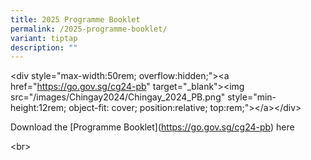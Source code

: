 ```yaml
---
title: 2025 Programme Booklet
permalink: /2025-programme-booklet/
variant: tiptap
description: ""
---
```

<p>&lt;div style="max-width:50rem; overflow:hidden;"&gt;&lt;a href="<a href="https://go.gov.sg/cg24-pb" rel="noopener noreferrer nofollow" target="_blank">https://go.gov.sg/cg24-pb</a>"
target="_blank"&gt;&lt;img src="/images/Chingay2024/Chingay_2024_PB.png"
style="min-height:12rem; object-fit: cover; position:relative; top:rem;"&gt;&lt;/a&gt;&lt;/div&gt;</p>
<p>Download the [Programme Booklet](<a href="https://go.gov.sg/cg24-pb" rel="noopener noreferrer nofollow" target="_blank">https://go.gov.sg/cg24-pb</a>) here</p>
<p>&lt;br&gt;</p>